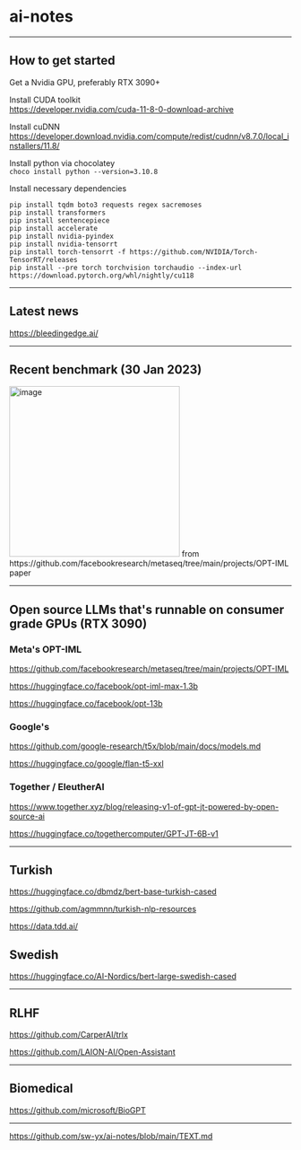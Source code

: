 # ai-notes

---

## How to get started

Get a Nvidia GPU, preferably RTX 3090+

Install CUDA toolkit  
https://developer.nvidia.com/cuda-11-8-0-download-archive

Install cuDNN  
https://developer.download.nvidia.com/compute/redist/cudnn/v8.7.0/local_installers/11.8/

Install python via chocolatey  
`choco install python --version=3.10.8`

Install necessary dependencies  
```
pip install tqdm boto3 requests regex sacremoses
pip install transformers
pip install sentencepiece
pip install accelerate
pip install nvidia-pyindex
pip install nvidia-tensorrt
pip install torch-tensorrt -f https://github.com/NVIDIA/Torch-TensorRT/releases
pip install --pre torch torchvision torchaudio --index-url https://download.pytorch.org/whl/nightly/cu118
```

---

## Latest news

https://bleedingedge.ai/

---

## Recent benchmark (30 Jan 2023)

<img width="304" alt="image" src="https://user-images.githubusercontent.com/42962282/216824026-fd713e27-bca2-49d5-ba36-5249903c7811.png">
from https://github.com/facebookresearch/metaseq/tree/main/projects/OPT-IML paper

---

## Open source LLMs that's runnable on consumer grade GPUs (RTX 3090)

### Meta's OPT-IML
https://github.com/facebookresearch/metaseq/tree/main/projects/OPT-IML

https://huggingface.co/facebook/opt-iml-max-1.3b

https://huggingface.co/facebook/opt-13b


### Google's 
https://github.com/google-research/t5x/blob/main/docs/models.md

https://huggingface.co/google/flan-t5-xxl


### Together / EleutherAI
https://www.together.xyz/blog/releasing-v1-of-gpt-jt-powered-by-open-source-ai

https://huggingface.co/togethercomputer/GPT-JT-6B-v1

---


## Turkish

https://huggingface.co/dbmdz/bert-base-turkish-cased

https://github.com/agmmnn/turkish-nlp-resources

https://data.tdd.ai/


## Swedish

https://huggingface.co/AI-Nordics/bert-large-swedish-cased

---

## RLHF

https://github.com/CarperAI/trlx

https://github.com/LAION-AI/Open-Assistant


---

## Biomedical

https://github.com/microsoft/BioGPT

---

https://github.com/sw-yx/ai-notes/blob/main/TEXT.md
